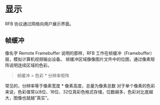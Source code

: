 # 显示

RFB 协议通过网络向用户展示界面。

## 帧缓冲

像名字 Remote Framebuffer 说明的那样，RFB 工作在帧缓冲（Framebuffer）层，模拟计算机视频输出设备。
帧缓冲区域像像图片文件中的位图，通过像素矩阵说明连续区域的色彩。

> 帧缓冲 = 色彩 * 分辨率矩阵

常见的，分辨率等于像素宽度 * 像素高度，总量为像素总数
对于单个像素的色彩来说，色彩值常以8位、16位、32位真彩色格式存储，位数越多，色彩对比度越大，图像也就越”真实”。
